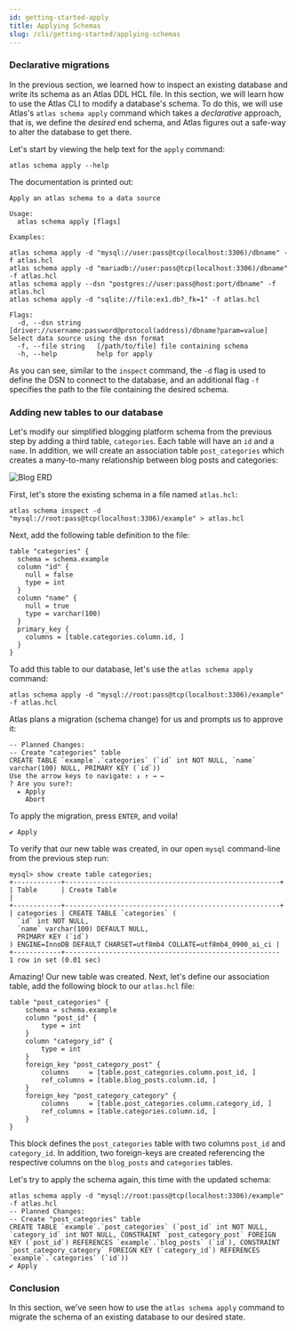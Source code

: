 ```yaml
---
id: getting-started-apply
title: Applying Schemas
slug: /cli/getting-started/applying-schemas
---
```


### Declarative migrations

In the previous section, we learned how to inspect an existing database and write
its schema as an Atlas DDL HCL file. In this section, we will learn how to use
the Atlas CLI to modify a database's schema. To do this, we will use Atlas's 
`atlas schema apply` command which takes a _declarative_ approach, that is,
we define the _desired_ end schema, and Atlas figures out a safe-way to alter
the database to get there. 

Let's start by viewing the help text for the `apply` command:

```shell
atlas schema apply --help
```
The documentation is printed out:
```text
Apply an atlas schema to a data source

Usage:
  atlas schema apply [flags]

Examples:

atlas schema apply -d "mysql://user:pass@tcp(localhost:3306)/dbname" -f atlas.hcl
atlas schema apply -d "mariadb://user:pass@tcp(localhost:3306)/dbname" -f atlas.hcl
atlas schema apply --dsn "postgres://user:pass@host:port/dbname" -f atlas.hcl
atlas schema apply -d "sqlite://file:ex1.db?_fk=1" -f atlas.hcl

Flags:
  -d, --dsn string    [driver://username:password@protocol(address)/dbname?param=value] Select data source using the dsn format
  -f, --file string   [/path/to/file] file containing schema
  -h, --help          help for apply
```
As you can see, similar to the `inspect` command, the `-d` flag is used to define the
DSN to connect to the database, and an additional flag `-f` specifies the path to
the file containing the desired schema. 

### Adding new tables to our database

Let's modify our simplified blogging platform schema from the previous step by adding
a third table, `categories`. Each table will have an `id` and a `name`. In addition,
we will create an association table `post_categories` which creates a many-to-many
relationship between blog posts and categories:

![Blog ERD](https://atlasgo.io/uploads/images/blog-erd-2.png)

First, let's store the existing schema in a file named `atlas.hcl`:
```shell
atlas schema inspect -d "mysql://root:pass@tcp(localhost:3306)/example" > atlas.hcl
```
Next, add the following table definition to the file:
```hcl
table "categories" {
  schema = schema.example
  column "id" {
    null = false
    type = int
  }
  column "name" {
    null = true
    type = varchar(100)
  }
  primary_key {
    columns = [table.categories.column.id, ]
  }
}
```

To add this table to our database, let's use the `atlas schema apply` command:
```shell
atlas schema apply -d "mysql://root:pass@tcp(localhost:3306)/example" -f atlas.hcl 
```
Atlas plans a migration (schema change) for us and prompts us to approve it:
```text
-- Planned Changes:
-- Create "categories" table
CREATE TABLE `example`.`categories` (`id` int NOT NULL, `name` varchar(100) NULL, PRIMARY KEY (`id`))
Use the arrow keys to navigate: ↓ ↑ → ←
? Are you sure?:
  ▸ Apply
    Abort
```
To apply the migration, press `ENTER`, and voila!
```text
✔ Apply
```

To verify that our new table was created, in our open `mysql` command-line from the 
previous step run:
```text
mysql> show create table categories;
+------------+------------------------------------------------------+
| Table      | Create Table                                                                                                                                                                 |
+------------+------------------------------------------------------+
| categories | CREATE TABLE `categories` (
  `id` int NOT NULL,
  `name` varchar(100) DEFAULT NULL,
  PRIMARY KEY (`id`)
) ENGINE=InnoDB DEFAULT CHARSET=utf8mb4 COLLATE=utf8mb4_0900_ai_ci |
+------------+------------------------------------------------------
1 row in set (0.01 sec)
```

Amazing! Our new table was created. Next, let's define our association table,
add the following block to our `atlas.hcl` file:
```hcl
table "post_categories" {
    schema = schema.example
    column "post_id" {
        type = int
    }
    column "category_id" {
        type = int
    }
    foreign_key "post_category_post" {
        columns     = [table.post_categories.column.post_id, ]
        ref_columns = [table.blog_posts.column.id, ]
    }
    foreign_key "post_category_category" {
        columns     = [table.post_categories.column.category_id, ]
        ref_columns = [table.categories.column.id, ]
    }
}
```
This block defines the `post_categories` table with two columns `post_id` and `category_id`. 
In addition, two foreign-keys are created referencing the respective columns on the `blog_posts`
and `categories` tables. 

Let's try to apply the schema again, this time with the updated schema:
```text
atlas schema apply -d "mysql://root:pass@tcp(localhost:3306)/example" -f atlas.hcl
-- Planned Changes:
-- Create "post_categories" table
CREATE TABLE `example`.`post_categories` (`post_id` int NOT NULL, `category_id` int NOT NULL, CONSTRAINT `post_category_post` FOREIGN KEY (`post_id`) REFERENCES `example`.`blog_posts` (`id`), CONSTRAINT `post_category_category` FOREIGN KEY (`category_id`) REFERENCES `example`.`categories` (`id`))
✔ Apply
```

### Conclusion 

In this section, we've seen how to use the `atlas schema apply` command to migrate
the schema of an existing database to our desired state.